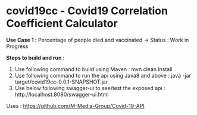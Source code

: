 # covid19cc - Covid19 Correlation Coefficient Calculator 

**Use Case 1 :** Percentage of people died and vaccinated -> Status : Work in Progress

**Steps to build and run  :**
1. Use following command to build using Maven : mvn clean install
2. Use following command to run the api using Java8 and above : java -jar target/covid19cc-0.0.1-SNAPSHOT.jar
3. Use below following swagger-ui to see/test the exposed api : http://localhost:8080/swagger-ui.html

Uses :
https://github.com/M-Media-Group/Covid-19-API
